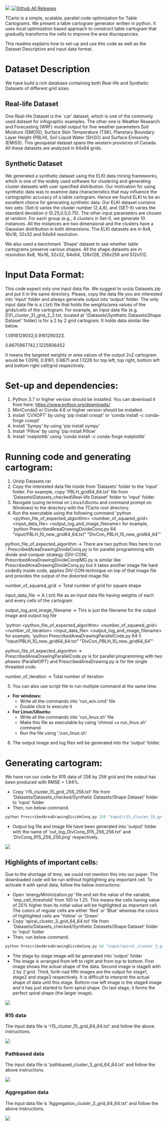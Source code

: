 ![](ReadMe/TCarto_logo.png)<!-- -->
[![Github All Releases](https://img.shields.io/github/downloads/rakib045/TCarto/total.svg)]()

TCarto is a simple, scalable, parallel code optimization for Table Cartograms.
We present a table cartogram generator written in python. It uses local optimization based approach to construct table cartogram that gradually transforms the cells to improve the area discrepancies.

This readme explains how to set-up and use this code as well as the Dataset Description and input data format.

# Dataset Description
We have build a rich database containing both Real-life and Synthetic Datasets of different grid sizes.

## Real-life Dataset
One Real-life Dataset is the `car' dataset, which is one of the commonly used dataset for infographic examples. The other one is Weather Research and Forecasting (WRF) model output for five weather parameters Soil Moisture (SMOIS), Surface Skin Temperature (TSK), Planetary Boundary Layer Height (PBLH), Soil Liquid Water (SH2O) and Surface Emissivity (EMISS). This geospatial dataset spans the western provinces of Canada. All these datasets are analyzed in 64x64 grids.

## Synthetic Dataset
We generated a synthetic dataset using the ELKI data mining frameworks, which is one of the widely used software for clustering and generating cluster datasets with user specified distribution. Our motivation for using synthetic data was to examine data characteristics that may influence the cartographic accuracy of a table cartogram. Hence we found ELKI to be an excellent choice for generating synthetic data. Our ELKI dataset contains two sets: (Set-I) varies the cluster number (2,4,8), and (SET-II) varies the standard deviation $\sigma$ (0.25,0.5,0.75). The other input parameters are chosen at random. For each group (e.g., 4 clusters in Set-I), we generate 10 instances. All the instances are two dimensional and the clusters have a Gaussian distribution in both dimensions. The ELKI datasets are in 8x8, 16x16, 32x32 and 64x64 resolution.

We also used a benchmark `Shape' dataset to see whether table cartograms preserve various shapes. All the shape datasets are in resolution 8x8, 16x16, 32x32, 64x64, 128x128, 256x256 and 512x512.


# Input Data Format:
This code expect only one input data file. We suggest to unzip Datasets.zip and put it in the same directory. Please, copy the data file you are interested into 'input' folder and always generate output into 'output' folder. The only input data file is a (.txt) file that holds the weights/area values of the grids/cells of the cartogram. For example, an input data file (e.g. D31_cluster_31_grid_2_2.txt, located at '\Datasets\Synthetic Datasets\Shape Dataset' folder) is for a 2 by 2 grid cartogram. It holds data similar like below.

1.0916129032,0.9161290323,

0.8670967742,1.1225806452

It means the targeted weights or area values of the output 2x2 cartogram would be 1.0916, 0.9161, 0.8671 and 1.1226 for top left, top right, bottom left and bottom right cell/grid respectively.

# Set-up and dependencies:
1. Python 3.7 or higher version should be installed. You can download it from here: https://www.python.org/downloads/
2. MiniConda3 or Conda 4.6 or higher version should be installed.
3. Install 'CVXOPT' by using 'pip install cvxopt' or 'conda install -c conda-forge cvxopt'
4. Install 'Sympy' by using 'pip install sympy'
5. Install 'Pillow' by using 'pip install Pillow'
6. Install 'matplotlib' using 'conda install -c conda-forge matplotlib'

# Running code and generating cartogram:

1. Unzip Datasets.rar
2. Copy the interested data file inside from 'Datasets' folder to the 'input' folder. For example, copy 'PBLH_grid64_64.txt' file from 'Datasets\Datasets_checked\Real-life Dataset\' folder to 'input' folder.
3. Navigate (using terminal on Linux/Ubuntu and command prompt on Windows) to the directory with the TCarto root directory.
4. Run the executable using the following command
'python <python_file_of_expected_algorithm> <number_of_squared_grid> <input_data_file> <output_log_and_image_filename>
for example, 'python PrescribedAreaDrawingDivideConq.py 64 "input/PBLH_10_new_grid64_64.txt" "DivCon_PBLH_10_new_grid64_64"'

python_file_of_expected_algorithm -> There are two python files here to run : PrescribedAreaDrawingDivideConq.py is for parallel programming with divide and conquer strategy (DIV-CON), PrescribedAreaDrawingDivideConqIMG.py is similar like PrescribedAreaDrawingDivideConq.py but it takes another image file hard codedly inside code, applies DIV-CON technique on top of that image file and provides the output of the distorted image file.

number_of_squared_grid -> Total number of grid for square shape

input_data_file -> A (.txt) file as an input data file having weights of each and every cells of the cartogram

output_log_and_image_filename -> This is just the filename for the output image and output log file

'python <python_file_of_expected_algorithm> <number_of_squared_grid> <number_of_iteration> <input_data_file> <output_log_and_image_filename>
for example, 'python PrescribedAreaDrawingParallelCode.py 64 5 "input/PBLH_10_new_grid64_64.txt" "DivCon_PBLH_10_new_grid64_64"'

python_file_of_expected_algorithm -> PrescribedAreaDrawingParallelCode.py is for parallel programming with two phases (ParallelOPT) and PrescribedAreaDrawing.py is for the single threaded code.

number_of_iteration -> Total number of iteration

5. You can also use script file to run multiple command at the same time.
  - **For windows:** 
    - Write all the commands into 'run_win.cmd' file
    - Double click to execute it
  - **For Linux/Ubuntu:**
    - Write all the commands into 'run_linux.sh' file
    - Make this file as executable by using 'chmod +x run_linux.sh' command
    - Run the file using '.\run_linux.sh'

6. The output image and log files will be generated into the 'output' folder.

# Generating cartogram:

We have run our code for R15 data of 256 by 256 grid and the output has been produced with RMSE = 1.94%. 
- Copy 'r15_cluster_15_grid_256_256.txt' file from 'Datasets/Datasets_checked/Synthetic Datasets/Shape Dataset' folder to 'input' folder
- Then, run below command.
``` r
python PrescribedAreaDrawingDivideConq.py 256 "input/r15_cluster_15_grid_256_256.txt" "DivConq_R15_256_256"
```
- Output log file and image file have been generated into 'output' folder with the name of 'out_log_DivConq_R15_256_256.txt' and 'DivConq_R15_256_256.png' respectively.

![](ReadMe/DivConq_R15_256_256.png)<!-- -->

## Highlights of important cells:

Due to the shortage of time, we could not mention this into our paper. The downloaded code will be run without highlighting any important cell.
To activate it with spiral data, follow the below instructions:
- Open 'energyMinimization.py' file and set the value of the variable, 'imp_cell_threshold' from 100 to 1.25. This means the cells having value of 25% higher than its initial value will be highlighted as important cell.
The colors of regular cells are either 'Red' or 'Blue' whereas the colors of highlighted cells are 'Yellow' or 'Green'
- Copy 'spiral_cluster_3_grid_64_64.txt' file from 'Datasets/Datasets_checked/Synthetic Datasets/Shape Dataset' folder to 'input' folder
- Then, run below command.
``` r
python PrescribedAreaDrawingDivideConq.py 64 "input/spiral_cluster_3_grid_64_64.txt" "DivideAndConq_Spiral_64_64"
```
- The stage by stage image will be generated into 'output' folder
- The image is arranged from left to right and from top to bottom. First image shows the actual shape of the data. Second image is stage0 with 2 by 2 grid. Third, forth nad fifth images are the output for 
stage1, stage2 and stage3 respectively. It is difficult to interpret the actual shape of data until this stage.
Bottom row left image is the stage4 image and it has just started to form spiral shape. On last stage, it forms the perfect spiral shape (the larger image).

![](ReadMe/SpiralDivCon.png)<!-- -->

### R15 data
The input data file is 'r15_cluster_15_grid_64_64.txt' and follow the above instructions.

![](ReadMe/R15DivCon.png)<!-- -->

### Pathbased data
The input data file is 'pathbased_cluster_3_grid_64_64.txt' and follow the above instructions.

![](ReadMe/PathbasedDivCon.png)<!-- -->

### Aggregation data
The input data file is 'Aggregation_cluster_3_grid_64_64.txt' and follow the above instructions.

![](ReadMe/AggregationDivCon.png)<!-- -->